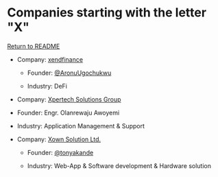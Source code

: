 # Companies starting with the letter "X"

[Return to README](../README.md)

- Company: [xendfinance](https://xend.finance/)

  - Founder: [@AronuUgochukwu](https://twitter.com/AronuUgochukwu)

  - Industry: DeFi

 - Company: [Xpertech Solutions Group](https://xpertechsolutionsltd.com/)

  - Founder: Engr. Olanrewaju Awoyemi

  - Industry: Application Management & Support 

- Company: [Xown Solution Ltd.](https://xownsolutions.com/)

  - Founder: [@tonyakande](https://twitter.com/tonyakande)

  - Industry: Web-App & Software development & Hardware solution